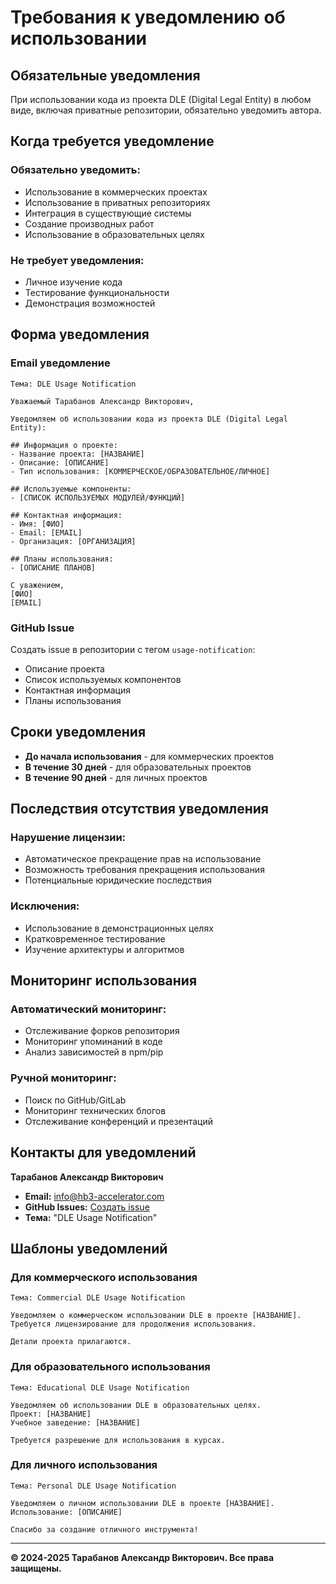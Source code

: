 # Требования к уведомлению об использовании

## Обязательные уведомления

При использовании кода из проекта DLE (Digital Legal Entity) в любом виде, включая приватные репозитории, обязательно уведомить автора.

## Когда требуется уведомление

### Обязательно уведомить:
- Использование в коммерческих проектах
- Использование в приватных репозиториях
- Интеграция в существующие системы
- Создание производных работ
- Использование в образовательных целях

### Не требует уведомления:
- Личное изучение кода
- Тестирование функциональности
- Демонстрация возможностей

## Форма уведомления

### Email уведомление
```
Тема: DLE Usage Notification

Уважаемый Тарабанов Александр Викторович,

Уведомляем об использовании кода из проекта DLE (Digital Legal Entity):

## Информация о проекте:
- Название проекта: [НАЗВАНИЕ]
- Описание: [ОПИСАНИЕ]
- Тип использования: [КОММЕРЧЕСКОЕ/ОБРАЗОВАТЕЛЬНОЕ/ЛИЧНОЕ]

## Используемые компоненты:
- [СПИСОК ИСПОЛЬЗУЕМЫХ МОДУЛЕЙ/ФУНКЦИЙ]

## Контактная информация:
- Имя: [ФИО]
- Email: [EMAIL]
- Организация: [ОРГАНИЗАЦИЯ]

## Планы использования:
- [ОПИСАНИЕ ПЛАНОВ]

С уважением,
[ФИО]
[EMAIL]
```

### GitHub Issue
Создать issue в репозитории с тегом `usage-notification`:
- Описание проекта
- Список используемых компонентов
- Контактная информация
- Планы использования

## Сроки уведомления

- **До начала использования** - для коммерческих проектов
- **В течение 30 дней** - для образовательных проектов
- **В течение 90 дней** - для личных проектов

## Последствия отсутствия уведомления

### Нарушение лицензии:
- Автоматическое прекращение прав на использование
- Возможность требования прекращения использования
- Потенциальные юридические последствия

### Исключения:
- Использование в демонстрационных целях
- Кратковременное тестирование
- Изучение архитектуры и алгоритмов

## Мониторинг использования

### Автоматический мониторинг:
- Отслеживание форков репозитория
- Мониторинг упоминаний в коде
- Анализ зависимостей в npm/pip

### Ручной мониторинг:
- Поиск по GitHub/GitLab
- Мониторинг технических блогов
- Отслеживание конференций и презентаций

## Контакты для уведомлений

**Тарабанов Александр Викторович**  
- **Email:** info@hb3-accelerator.com
- **GitHub Issues:** [Создать issue](https://github.com/VC-HB3-Accelerator/DLE/issues)
- **Тема:** "DLE Usage Notification"

## Шаблоны уведомлений

### Для коммерческого использования
```
Тема: Commercial DLE Usage Notification

Уведомляем о коммерческом использовании DLE в проекте [НАЗВАНИЕ].
Требуется лицензирование для продолжения использования.

Детали проекта прилагаются.
```

### Для образовательного использования
```
Тема: Educational DLE Usage Notification

Уведомляем об использовании DLE в образовательных целях.
Проект: [НАЗВАНИЕ]
Учебное заведение: [НАЗВАНИЕ]

Требуется разрешение для использования в курсах.
```

### Для личного использования
```
Тема: Personal DLE Usage Notification

Уведомляем о личном использовании DLE в проекте [НАЗВАНИЕ].
Использование: [ОПИСАНИЕ]

Спасибо за создание отличного инструмента!
```

---

**© 2024-2025 Тарабанов Александр Викторович. Все права защищены.** 